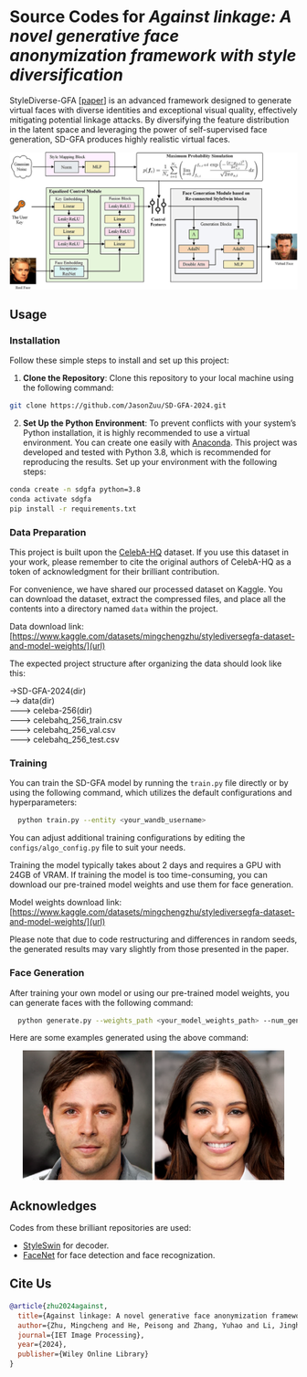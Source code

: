 # Source Codes for *Against linkage: A novel generative face anonymization framework with style diversification*

StyleDiverse-GFA [[paper](https://ietresearch.onlinelibrary.wiley.com/doi/full/10.1049/ipr2.13237)] is an advanced framework designed to generate virtual faces with diverse identities and exceptional visual quality, effectively mitigating potential linkage attacks. By diversifying the feature distribution in the latent space and leveraging the power of self-supervised face generation, SD-GFA produces highly realistic virtual faces. 

![SD-GFA Illustration](img/ipr213237-fig-0001-m.jpg)
## Usage

### Installation
Follow these simple steps to install and set up this project:
1. **Clone the Repository**: Clone this repository to your local machine using the following command:
  ```bash
  git clone https://github.com/JasonZuu/SD-GFA-2024.git
  ```
2. **Set Up the Python Environment**: To prevent conflicts with your system’s Python installation, it is highly recommended to use a virtual environment. You can create one easily with [Anaconda](https://www.anaconda.com/). 
  This project was developed and tested with Python 3.8, which is recommended for reproducing the results. Set up your environment with the following steps:
  ```bash
  conda create -n sdgfa python=3.8
  conda activate sdgfa
  pip install -r requirements.txt
  ```

### Data Preparation
This project is built upon the [CelebA-HQ](https://paperswithcode.com/dataset/celeba-hq) dataset. If you use this dataset in your work, please remember to cite the original authors of CelebA-HQ as a token of acknowledgment for their brilliant contribution.

For convenience, we have shared our processed dataset on Kaggle. You can download the dataset, extract the compressed files, and place all the contents into a directory named `data` within the project.

Data download link: [https://www.kaggle.com/datasets/mingchengzhu/stylediversegfa-dataset-and-model-weights/](url)

The expected project structure after organizing the data should look like this:

->SD-GFA-2024(dir)  
--> data(dir)  
---> celeba-256(dir)  
---> celebahq_256_train.csv  
---> celebahq_256_val.csv  
---> celebahq_256_test.csv  

### Training
You can train the SD-GFA model by running the `train.py` file directly or by using the following command, which utilizes the default configurations and hyperparameters:
```bash
  python train.py --entity <your_wandb_username>
```

You can adjust additional training configurations by editing the `configs/algo_config.py` file to suit your needs.

Training the model typically takes about 2 days and requires a GPU with 24GB of VRAM. If training the model is too time-consuming, you can download our pre-trained model weights and use them for face generation.  

Model weights download link: [https://www.kaggle.com/datasets/mingchengzhu/stylediversegfa-dataset-and-model-weights/](url)

Please note that due to code restructuring and differences in random seeds, the generated results may vary slightly from those presented in the paper.

### Face Generation
After training your own model or using our pre-trained model weights, you can generate faces with the following command:
```bash
  python generate.py --weights_path <your_model_weights_path> --num_gen_img 100
```

Here are some examples generated using the above command:
<p align="center">
  <img src="img/out_0.png" alt="Generation1" width="45%">
  <img src="img/out_1.png" alt="Generation2" width="45%">
</p>

## Acknowledges
Codes from these brilliant repositories are used: 
+ [StyleSwin](https://github.com/microsoft/StyleSwin) for decoder.
+ [FaceNet](https://github.com/timesler/facenet-pytorch) for face detection and face recognization.

## Cite Us
```BibTex
@article{zhu2024against,
  title={Against linkage: A novel generative face anonymization framework with style diversification},
  author={Zhu, Mingcheng and He, Peisong and Zhang, Yuhao and Li, Jinghan and Qiu, Yupeng},
  journal={IET Image Processing},
  year={2024},
  publisher={Wiley Online Library}
}
```
